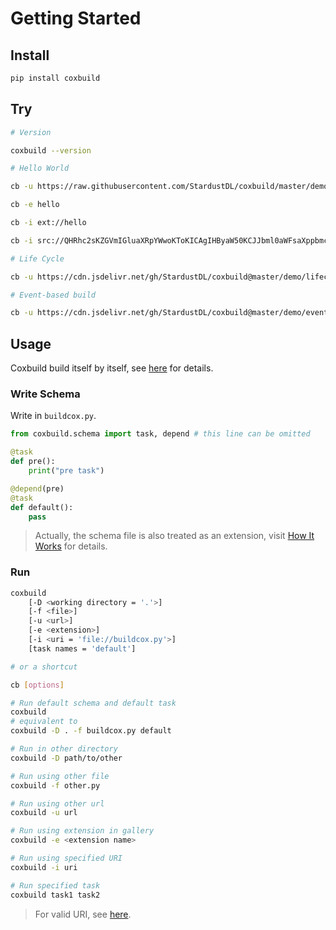# Getting Started

## Install   

```sh
pip install coxbuild
```

## Try

```sh
# Version

coxbuild --version

# Hello World

cb -u https://raw.githubusercontent.com/StardustDL/coxbuild/master/demo/hello.py

cb -e hello

cb -i ext://hello

cb -i src://QHRhc2sKZGVmIGluaXRpYWwoKToKICAgIHByaW50KCJJbml0aWFsaXppbmcuLi4iKQoKCkBkZXBlbmQoaW5pdGlhbCkKQHRhc2sKZGVmIGRlZmF1bHQoKToKICAgIHByaW50KCJIZWxsbywgd29ybGQhIik=

# Life Cycle

cb -u https://cdn.jsdelivr.net/gh/StardustDL/coxbuild@master/demo/lifecycle.py

# Event-based build

cb -u https://cdn.jsdelivr.net/gh/StardustDL/coxbuild@master/demo/event.py
```

## Usage

Coxbuild build itself by itself, see [here](https://github.com/StardustDL/coxbuild/blob/master/buildcox.py) for details.

### Write Schema

Write in `buildcox.py`.

```python
from coxbuild.schema import task, depend # this line can be omitted

@task
def pre():
    print("pre task")

@depend(pre)
@task
def default():
    pass
```

> Actually, the schema file is also treated as an extension, visit [How It Works](./how-it-works.md) for details.

### Run

```sh
coxbuild
    [-D <working directory = '.'>]
    [-f <file>]
    [-u <url>]
    [-e <extension>]
    [-i <uri = 'file://buildcox.py'>]
    [task names = 'default']

# or a shortcut

cb [options]

# Run default schema and default task
coxbuild
# equivalent to
coxbuild -D . -f buildcox.py default

# Run in other directory
coxbuild -D path/to/other

# Run using other file
coxbuild -f other.py

# Run using other url
coxbuild -u url

# Run using extension in gallery
coxbuild -e <extension name>

# Run using specified URI
coxbuild -i uri

# Run specified task
coxbuild task1 task2
```

> For valid URI, see [here](extensions/README.md).